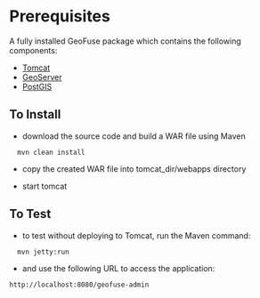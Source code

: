 Prerequisites
=============

A fully installed GeoFuse package which contains the following components:

* [Tomcat](http://tomcat.apache.org)
* [GeoServer](http://www.geoserver.org)
* [PostGIS](http://www.postgis.org)

To Install
----------
* download the source code and build a WAR file using Maven

```
  mvn clean install
```

* copy the created WAR file into tomcat_dir/webapps directory

* start tomcat

To Test
-------
* to test without deploying to Tomcat, run the Maven command:

```
  mvn jetty:run
```

* and use the following URL to access the application: 

```
http://localhost:8080/geofuse-admin
```

